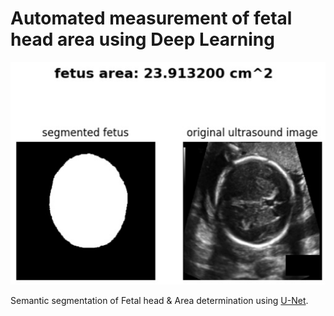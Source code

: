 # Automated measurement of fetal head area using Deep Learning
![segmented image](https://raw.githubusercontent.com/naveenrd/ultrasound-fetus-segmentation/master/segmented_image.JPG)

Semantic segmentation of Fetal head & Area determination using [U-Net]([https://arxiv.org/abs/1505.04597](https://arxiv.org/abs/1505.04597)).
